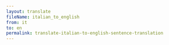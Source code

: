 ```yaml
--- 
layout: translate 
fileName: italian_to_english 
from: it
to: en 
permalink: translate-italian-to-english-sentence-translation
---
```

